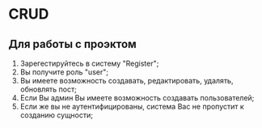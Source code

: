 # CRUD

## Для работы с проэктом 

1) Зарегестируйтесь в систему "Register";
2) Вы получите роль "user";
3) Вы имеете возможность создавать, редактировать, удалять, обновлять пост;
4) Если Вы админ Вы имеете возможность создавать пользователей;
5) Если же вы не аутентифицированы, система Вас не пропустит к созданию сущности;
